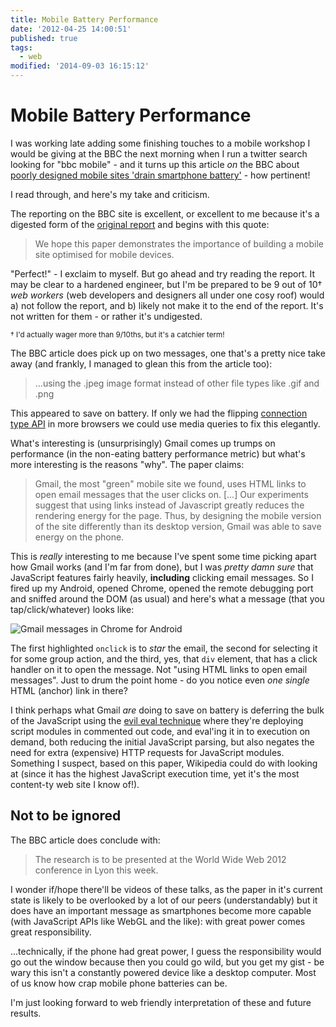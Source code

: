 ```yaml
---
title: Mobile Battery Performance
date: '2012-04-25 14:00:51'
published: true
tags:
  - web
modified: '2014-09-03 16:15:12'
---
```

# Mobile Battery Performance

I was working late adding some finishing touches to a mobile workshop I would be giving at the BBC the next morning when I run a twitter search looking for "bbc mobile" - and it turns up this article *on* the BBC about [poorly designed mobile sites 'drain smartphone battery'](http://www.bbc.co.uk/news/technology-17811557) - how pertinent!

I read through, and here's my take and criticism.

<!--more-->

The reporting on the BBC site is excellent, or excellent to me because it's a digested form of the [original report](http://www2012.wwwconference.org/proceedings/proceedings/p41.pdf) and begins with this quote:

> We hope this paper demonstrates the importance of building a mobile site optimised for mobile devices.

"Perfect!" - I exclaim to myself. But go ahead and try reading the report. It may be clear to a hardened engineer, but I'm be prepared to be 9 out of 10&dagger; *web workers* (web developers and designers all under one cosy roof) would a) not follow the report, and b) likely not make it to the end of the report. It's not written for them - or rather it's undigested.

<small>&dagger; I'd actually wager more than 9/10ths, but it's a catchier term!</small>

The BBC article does pick up on two messages, one that's a pretty nice take away (and frankly, I managed to glean this from the article too):

> ...using the .jpeg image format instead of other file types like .gif and .png

This appeared to save on battery. If only we had the flipping [connection type API](http://www.w3.org/TR/netinfo-api/) in more browsers we could use media queries to fix this elegantly.

What's interesting is (unsurprisingly) Gmail comes up trumps on performance (in the non-eating battery performance metric) but what's more interesting is the reasons "why". The paper claims:

> Gmail, the most "green" mobile site we found, uses HTML links to open email messages that the user clicks on. [...] Our experiments suggest that using links instead of Javascript greatly reduces the rendering energy for the page. Thus, by designing the mobile version of the site differently than its desktop version, Gmail was able to save energy on the phone.

This is *really* interesting to me because I've spent some time picking apart how Gmail works (and I'm far from done), but I was *pretty damn sure* that JavaScript features fairly heavily, **including** clicking email messages. So I fired up my Android, opened Chrome, opened the remote debugging port and sniffed around the DOM (as usual) and here's what a message (that you tap/click/whatever) looks like:

<img alt="Gmail messages in Chrome for Android" src="http://remysharp.com/images/gmail-messages.gif" style="max-width: 100%">

The first highlighted `onclick` is to *star* the email, the second for selecting it for some group action, and the third, yes, that `div` element, that has a click handler on it to open the message. Not "using HTML links to open email messages". Just to drum the point home - do you notice even *one single* HTML (anchor) link in there?

I think perhaps what Gmail *are* doing to save on battery is deferring the bulk of the JavaScript using the [evil eval technique](http://googlecode.blogspot.co.uk/2009/09/gmail-for-mobile-html5-series-reducing.html) where they're deploying script modules in commented out code, and eval'ing it in to execution on demand, both reducing the initial JavaScript parsing, but also negates the need for extra (expensive) HTTP requests for JavaScript modules. Something I suspect, based on this paper, Wikipedia could do with looking at (since it has the highest JavaScript execution time, yet it's the most content-ty web site I know of!).

## Not to be ignored

The BBC article does conclude with:

> The research is to be presented at the World Wide Web 2012 conference in Lyon this week.

I wonder if/hope there'll be videos of these talks, as the paper in it's current state is likely to be overlooked by a lot of our peers (understandably) but it does have an important message as smartphones become more capable (with JavaScript APIs like WebGL and the like): with great power comes great responsibility.

...technically, if the phone had great power, I guess the responsibility would go out the window because then you could go wild, but you get my gist - be wary this isn't a constantly powered device like a desktop computer. Most of us know how crap mobile phone batteries can be.

I'm just looking forward to web friendly interpretation of these and future results.

